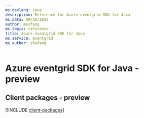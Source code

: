 ```yaml
---
ms.devlang: java
description: Reference for Azure eventgrid SDK for Java
ms.data: 09/30/2022
author: mssfang
ms.topic: reference
title: Azure eventgrid SDK for Java
ms.service: eventgrid
ms.author: shafang
---
```

# Azure eventgrid SDK for Java - preview

## Client packages - preview
[!INCLUDE [client-packages](eventgrid-client-index.md)]